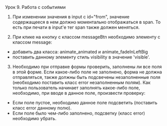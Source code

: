 Урок 9. Работа с событиями


1. При изменении значения в input с id="from", значение содержащееся в нем должно моментально отображаться в span. То есть при печати в input'е тег span также должен меняться.

2. При клике на кнопку с классом messageBtn необходимо элементу с классом message:
- добавить два класса: animate_animated и animate_fadeInLeftBig
- поставить данному элементу стиль visibility в значение 'visible'.

3. Необходимо при отправке формы проверить, заполнены ли все поля в этой форме. Если какое-либо поле не заполнено, форма не должна отправляться, также должны быть подсвечены незаполненные поля (необходимо поставить класс error незаполненным полям). Как только пользователь начинает заполнять какое-либо поле, необходимо, при вводе в данное поле, произвести проверку:
- Если поле пустое, необходимо данное поле подсветить (поставить класс error данному полю).
- Если поле было чем-либо заполнено, подсветку (класс error) необходимо убрать.

